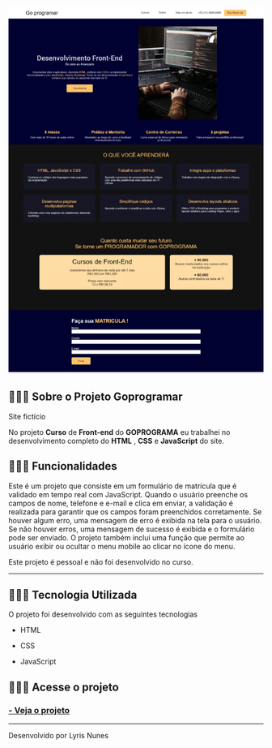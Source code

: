 <h1>
   <img src="img/foto.jpeg">
</h1>

## 👩🏽‍💻 Sobre o Projeto Goprogramar 

 Site fictício

 No projeto **Curso** de **Front-end** do **GOPROGRAMA** eu trabalhei no desenvolvimento completo do **HTML** , **CSS** e **JavaScript** do site. 

 ## 👩🏽‍💻 Funcionalidades 

 Este é um projeto que consiste em um formulário de matrícula que é validado em tempo real com JavaScript. Quando o usuário preenche os campos de nome, telefone e e-mail e clica em enviar, a validação é realizada para garantir que os campos foram preenchidos corretamente. Se houver algum erro, uma mensagem de erro é exibida na tela para o usuário. Se não houver erros, uma mensagem de sucesso é exibida e o formulário pode ser enviado. O projeto também inclui uma função que permite ao usuário exibir ou ocultar o menu mobile ao clicar no ícone do menu.

 Este projeto é pessoal e não foi desenvolvido no curso.

---
## 👩🏽‍💻 Tecnologia Utilizada

O projeto foi desenvolvido com as seguintes tecnologias

- HTML

- CSS

- JavaScript

## 👩🏽‍💻 Acesse o projeto

<h3>
     <a href="https://lyrisnunes.github.io/site-curso-tecnologia/">- Veja o projeto</a>
</h3>

---
Desenvolvido por Lyris Nunes